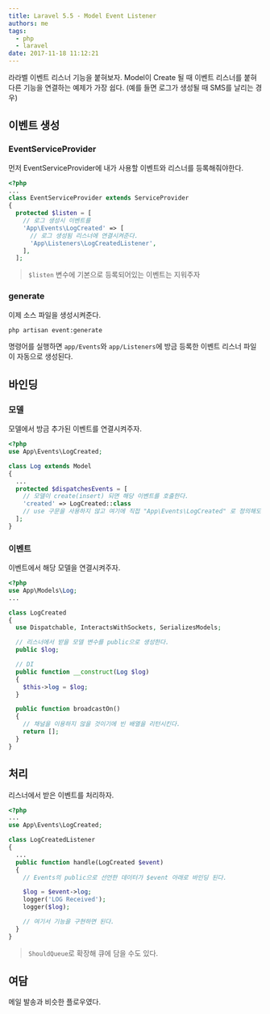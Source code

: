 ```yaml
---
title: Laravel 5.5 - Model Event Listener
authors: me
tags:
  - php
  - laravel
date: 2017-11-18 11:12:21
---
```


라라벨 이벤트 리스너 기능을 붙혀보자.
Model이 Create 될 때 이벤트 리스너를 붙혀 다른 기능을 연결하는 예제가 가장 쉽다.
(예를 들면 로그가 생성될 때 SMS를 날리는 경우)

## 이벤트 생성

### EventServiceProvider

먼저 EventServiceProvider에 내가 사용할 이벤트와 리스너를 등록해줘야한다.

```php title="app/Providers/EventServiceProvider"
<?php
...
class EventServiceProvider extends ServiceProvider
{
  protected $listen = [
    // 로그 생성시 이벤트를
    'App\Events\LogCreated' => [
      // 로그 생성됨 리스너에 연결시켜준다.
      'App\Listeners\LogCreatedListener',
    ],
  ];
```

> `$listen` 변수에 기본으로 등록되어있는 이벤트는 지워주자

### generate

이제 소스 파일을 생성시켜준다.

```bash
php artisan event:generate
```

명령어를 실행하면 `app/Events`와 `app/Listeners`에 방금 등록한 이벤트 리스너 파일이 자동으로 생성된다.

## 바인딩

### 모델

모델에서 방금 추가된 이벤트를 연결시켜주자.

```php title="app/Models/Log"
<?php
use App\Events\LogCreated;

class Log extends Model
{
  ...
  protected $dispatchesEvents = [
    // 모델이 create(insert) 되면 해당 이벤트를 호출한다.
    'created' => LogCreated::class
    // use 구문을 사용하지 않고 여기에 직접 "App\Events\LogCreated" 로 정의해도 될 것 같은데 테스트는 안 해봤다.
  ];
}
```

### 이벤트

이벤트에서 해당 모델을 연결시켜주자.

```php title="app/Events/LogCreated"
<?php
use App\Models\Log;
...

class LogCreated
{
  use Dispatchable, InteractsWithSockets, SerializesModels;

  // 리스너에서 받을 모델 변수를 public으로 생성한다.
  public $log;

  // DI
  public function __construct(Log $log)
  {
    $this->log = $log;
  }

  public function broadcastOn()
  {
    // 채널을 이용하지 않을 것이기에 빈 배열을 리턴시킨다.
    return [];
  }
}
```

## 처리

리스너에서 받은 이벤트를 처리하자.

```php title="app/Listeners/LogCreatedListener"
<?php
...
use App\Events\LogCreated;

class LogCreatedListener
{
  ...
  public function handle(LogCreated $event)
  {
    // Events의 public으로 선언한 데이터가 $event 아래로 바인딩 된다.

    $log = $event->log;
    logger('LOG Received');
    logger($log);

    // 여기서 기능을 구현하면 된다.
  }
}
```

> `ShouldQueue`로 확장해 큐에 담을 수도 있다.

## 여담

메일 발송과 비슷한 플로우였다.
